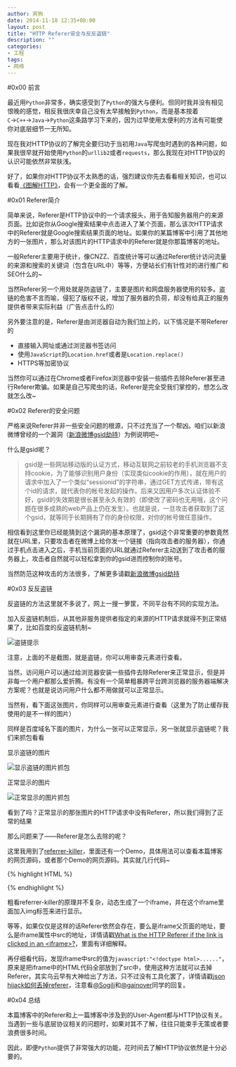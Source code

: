 ```yaml
---
author: 宾狗
date: 2014-11-18 12:35+08:00
layout: post
title: "HTTP Referer安全与反反盗链"
description: ""
categories:
- 工程
tags:
- 网络
---
```


#0x00 前言

最近用`Python`非常多，确实感受到了`Python`的强大与便利。但同时我并没有相见恨晚的感觉，相反我很庆幸自己没有太早接触到`Python`，而是基本按着`C`→`C++`→`Java`→`Python`这条路学习下来的，因为过早使用太便利的方法有可能使你对底层细节一无所知。

现在我对HTTP协议的了解完全要归功于当初用`Java`写爬虫时遇到的各种问题，如果我很早就开始使用`Python`的`urllib2`或者`requests`，那么我现在对HTTP协议的认识可能依然非常肤浅。

<!--more-->

好了，如果你对HTTP协议不太熟悉的话，强烈建议你先去看看相关知识，也可以看看[《图解HTTP》](http://book.douban.com/subject/25863515/)，会有一个更全面的了解。

#0x01 Referer简介

简单来说，Referer是HTTP协议中的一个请求报头，用于告知服务器用户的来源页面。比如说你从Google搜索结果中点击进入了某个页面，那么该次HTTP请求中的Referer就是Google搜索结果页面的地址。如果你的某篇博客中引用了其他地方的一张图片，那么对该图片的HTTP请求中的Referer就是你那篇博客的地址。

一般Referer主要用于统计，像CNZZ、百度统计等可以通过Referer统计访问流量的来源和搜索的关键词（包含在URL中）等等，方便站长们有针性对的进行推广和SEO什么的~

当然Referer另一个用处就是防盗链了，主要是图片和网盘服务器使用的较多。盗链的危害不言而喻，侵犯了版权不说，增加了服务器的负荷，却没有给真正的服务提供者带来实际利益（广告点击什么的）

另外要注意的是，Referer是由浏览器自动为我们加上的，以下情况是不带Referer的

* 直接输入网址或通过浏览器书签访问
* 使用`JavaScript`的`Location.href`或者是`Location.replace()`
* HTTPS等加密协议

当然你可以通过在Chrome或者Firefox浏览器中安装一些插件去除Referer甚至进行Referer欺骗。如果是自己写爬虫的话，Referer是完全受我们掌控的，想怎么改就怎么改~

#0x02 Referer的安全问题

严格来说Referer并非一些安全问题的根源，只不过充当了一个帮凶。咱们以新浪微博曾经的一个漏洞（[新浪微博gsid劫持](http://www.wooyun.org/bugs/wooyun-2012-014221)）为例说明吧~

什么是gsid呢？

>gsid是一些网站移动版的认证方式，移动互联网之前较老的手机浏览器不支持cookie，为了能够识别用户身份（实现类似cookie的作用），就在用户的请求中加入了一个类似“sessionid”的字符串，通过GET方式传递，带有这个id的请求，就代表你的帐号发起的操作。后来又因用户多次认证体验不好，gsid的失效期是很长甚至永久有效的（即使改了密码也无用哦，这个问题在很多成熟的web产品上仍在发生）。也就是说，一旦攻击者获取到了这个gsid，就等同于长期拥有了你的身份权限，对你的帐号做任意操作。

相信看到这里你已经能猜到这个漏洞的基本原理了，gsid这个非常重要的参数竟然就在URL里，只要攻击者在微博上给你发一个链接（指向攻击者的服务器），你通过手机点击进入之后，手机当前页面的URL就通过Referer主动送到了攻击者的服务器上，攻击者自然就可以轻松拿到你的gsid进而控制你的账号。

当然防范这种攻击的方法很多，了解更多请戳[新浪微博gsid劫持](http://www.wooyun.org/bugs/wooyun-2012-014221)

#0x03 反反盗链

反盗链的方法这里就不多说了，网上一搜一箩筐，不同平台有不同的实现方法。

加入反盗链机制后，从其他非服务提供者指定的来源的HTTP请求就得不到正常结果了，比如百度的反盗链机制~

![盗链提示](http://c.hiphotos.baidu.com/ting/pic/item/b151f8198618367a05c961a62d738bd4b31ce50d.jpg)

注意，上面的不是截图，就是盗链，你可以用审查元素进行查看。

当然，访问用户可以通过给浏览器安装一些插件去除Referer来正常显示，但是并非每一个用户都那么爱折腾。有没有一个简单粗暴跨平台跨浏览器的服务器端解决方案呢？也就是说访问用户什么都不用做就可以正常显示。

当然有，看下面这张图片，你同样可以用审查元素进行查看（这里为了防止缓存我使用的是不一样的图片）

<script src="/assets/js/ReferrerKiller.js"></script>

<span id="noreferer">
</span>

<script>
document.getElementById('noreferer').innerHTML = ReferrerKiller.imageHtml('http://a.hiphotos.baidu.com/ting/pic/item/3bf33a87e950352aa210e8635043fbf2b2118b6c.jpg');
</script>

同样是百度域名下面的图片，为什么一张可以正常显示，另一张就显示盗链呢？我们来抓包看看

显示盗链的图片

![显示盗链的图片抓包](http://i1378.photobucket.com/albums/ah103/bind0g/http%20referer/hotlink_zpse8c2947f.png)

正常显示的图片

![正常显示的图片抓包](http://i1378.photobucket.com/albums/ah103/bind0g/http%20referer/nothotlink_zps64e52d48.png)

看到了吗？正常显示的那张图片的HTTP请求中没有Referer，所以我们得到了正常的结果

那么问题来了——Referer是怎么去除的呢？

这里我用到了[referrer-killer](https://github.com/jpgerek/referrer-killer)，里面还有一个Demo，具体用法可以查看本篇博客的网页源码，或者那个Demo的网页源码。其实就几行代码~

{% highlight HTML %}

<script src="/assets/js/ReferrerKiller.js"></script>

<span id="noreferer"></span>

<script>
document.getElementById('noreferer').innerHTML = ReferrerKiller.imageHtml('http://a.hiphotos.baidu.com/ting/pic/item/3bf33a87e950352aa210e8635043fbf2b2118b6c.jpg');
</script>

{% endhighlight %}

粗看referrer-killer的原理并不复杂，动态生成了一个iframe，并在这个iframe里面加入img标签来进行显示。

等等，如果仅仅是这样的话Referer依然会存在，要么是iframe父页面的地址，要么是iframe属性中src的地址，详情请戳[What is the HTTP Referer if the link is clicked in an \<iframe\>?](http://stackoverflow.com/questions/8468335/what-is-the-http-referer-if-the-link-is-clicked-in-an-iframe)，里面有详细解释。

再仔细看代码，发现iframe中src的值为`javascript:"<!doctype html>......"`，原来是把iframe中的HTML代码全部放到了src中，使用这种方法就可以去掉Referer。其实乌云早有大神给出了方法，只不过没有工具化罢了，详情请戳[json hijack如何丢掉referer](http://zone.wooyun.org/content/744)，注意看[@Sogili](http://zone.wooyun.org/user/Sogili)和[@gainover](http://zone.wooyun.org/user/gainover)同学的回复。

#0x04 总结

本篇博客中的Referer和上一篇博客中涉及到的User-Agent都与HTTP协议有关。当遇到一些与底层协议相关的问题时，如果对其不了解，往往只能束手无策或者要浪费很多时间。

因此，即便`Python`提供了非常强大的功能，花时间去了解HTTP协议依然是十分必要的。